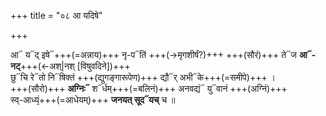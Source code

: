 +++
title = "०८ आ यदिषे"

+++

आ᳓ य᳓द् इषे᳓+++(=अन्नाय)+++ नृ-प᳓तिं +++(→मृगशीर्षं?)+++ +++(सौरं)+++ ते᳓ज **आ᳓-नट्**+++(←अश्|नश् [विषुवदिने])+++  
छु᳓चि रे᳓तो नि᳓षिक्तं +++(द्युगङ्गारूपेण)+++ द्यौ᳓र् अभी᳓के+++(=समीपे)+++ ।  
+++(सौरो)+++ **अग्निः᳓** श᳓र्धम्+++(=बलिनं)+++ अनवद्यं᳓ यु᳓वानं +++(अग्निं)+++  
स्व्-आध्यं᳙+++(=आधेयम्)+++ **जनयत् सूद᳓यच्** च ॥

